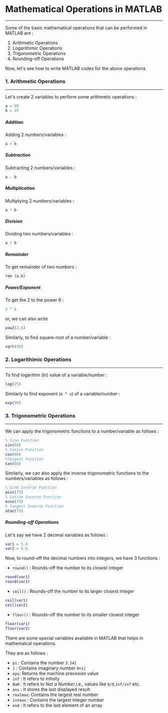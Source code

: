 # Mathematical Operations in MATLAB
---
Some of the basic mathematical operations that can be performed in MATLAB are :
1. Arithmetic Operations
2. Logarithimic Operations
3. Trigonometric Operations
4. Rounding-off Operations

Now, let's see how to write MATLAB codes for the above operations

### 1. Arithmetic Operations
---
Let's create 2 variables to perform some arithmetic operations :
```matlab
a = 50
b = 25
```
##### Addition
Adding 2 numbers/variables :
```matlab
a + b
```
##### Subtraction
Subtracting 2 numbers/variables :
```matlab
a - b
```

##### Multiplication
Multiplying 2 numbers/variables :
```matlab
a * b
```

##### Division
Dividing two numbers/variables :
```matlab
a / b
```

##### Remainder
To get remainder of two numbers :
```matlab
rem (a,b)
```

##### Power/Exponent
To get the 2 to the power 6 :
```matlab
2 ^ 6
```
or, we can also write
```matlab
pow2(2,6)
```
Similarly, to find square-root of a number/variable :
```matlab
sqrt(50)
```

### 2. Logarithimic Operations
---
To find logarithm (ln) value of a variable/number :
```matlab
log(25)
```
Similarly to find exponent (`e ^ x`) of a variable/number :
```matlab
exp(50)
```
### 3. Trigonometric Operations
---
We can apply the trigonometric functions to a number/variable as follows :
```matlab
% Sine Function
sin(60)
% Cosine Function
cos(60)
%Tangent Function
tan(60)
```
Similarly, we can also apply the inverse trigonometric functions to the numbers/variables as follows :

```matlab
% Sine Inverse Function
asin(75)
% Cosine Inverse Function
acos(75)
% Tangent Inverse Function
atan(75)
```

##### Rounding-off Operations
Let's say we have 2 decimal variables as follows :
```matlab
var1 = 5.4
var2 = 5.6
```
Now, to round-off the decimal numbers into integers, we have 3 functions :
* `round()` : Rounds-off the number to its closest integer
```matlab
round(var1)
round(var2)
```
* `ceil()` : Rounds-off the number to its larger closest integer 
```matlab
ceil(var1)
ceil(var2)
```
* `floor()` : Rounds-off the number to its smaller closest integer
```matlab
floor(var1)
floor(var2)
```
There are some special variables available in MATLAB that helps in mathematcal operations.

They are as follows :
* `pi` : Contains the number *`3.141`*
* `i` : Contains imaginary number *`0+1i`*
* `eps`: Returns the machine precesion value
* `inf` : It refers to infinity
* `NaN` : It refers to *Not a Number*,i.e., values like `0/0`,`inf/inf` etc.
* `ans` : It stores the last displayed result
* `realmax`: Contains the largest real number
* `intmax` : Contains the largest integer number
* `end` : It refers to the last element of an array

















